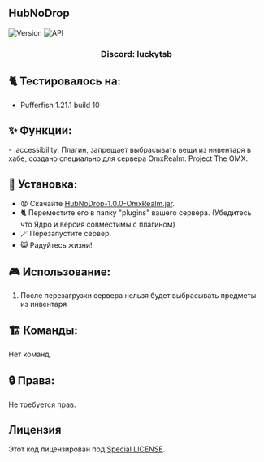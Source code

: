 ## HubNoDrop

![Version](https://img.shields.io/badge/Версия-1.0.0-blue.svg)
![API](https://img.shields.io/badge/Spigot%20api_1.21%2B-blue.svg)

<h3 align="center">Discord: luckytsb</h3>

## 🐈 Тестировалось на:
- Pufferfish 1.21.1 build 10

## ✨ Функции:

-️ :accessibility: Плагин, запрещает выбрасывать вещи из инвентаря в хабе, создано специально для сервера OmxRealm. Project The OMX.

## 🚀 Установка:

- 😧 Скачайте <a href="https://github.com/Hacker123ter/HubNoDrop-OmxRealm/raw/HubNoDrop/target/HubNoDrop-1.0.0-OmxRealm.jar" target="_blank">HubNoDrop-1.0.0-OmxRealm.jar</a>.
- 🐈 Переместите его в папку "plugins" вашего сервера. (Убедитесь что Ядро и версия совместимы с плагином)
- 🪄 Перезапустите сервер.
- 😸 Радуйтесь жизни!

## 🎮 Использование:

1. После перезагрузки сервера нельзя будет выбрасывать предметы из инвентаря

## 🏗️ Команды:
Нет команд.

## 🔒 Права:
Не требуется прав.

## Лицензия

Этот код лицензирован под [Special LICENSE](LICENSE.MD).
